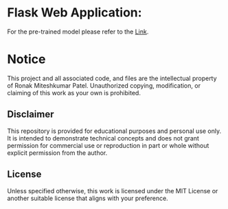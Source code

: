 # Flask Web Application: 
For the pre-trained model please refer to the [Link](https://drive.google.com/drive/folders/1PxbOSDG7qlCjZjzTRy6pSH0SyRsXlATj?usp=drive_link). 

# Notice
This project and all associated code, and files are the intellectual property of Ronak Miteshkumar Patel. Unauthorized copying, modification, or claiming of this work as your own is prohibited.

## Disclaimer
This repository is provided for educational purposes and personal use only. It is intended to demonstrate technical concepts and does not grant permission for commercial use or reproduction in part or whole without explicit permission from the author.

## License
Unless specified otherwise, this work is licensed under the MIT License or another suitable license that aligns with your preference.
